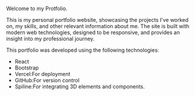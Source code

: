  
Welcome to my Protfolio.
 
This is my personal portfolio website, showcasing the projects I've worked on, my skills, and other relevant information about me. The site is built with modern web technologies, designed to be responsive, and provides an insight into my professional journey.

This portfolio was developed using the following technologies:

  - React
  - Bootstrap
  - Vercel:For deployment
  - GitHub:For version control
  - Spiline:For integrating 3D elements and components.
